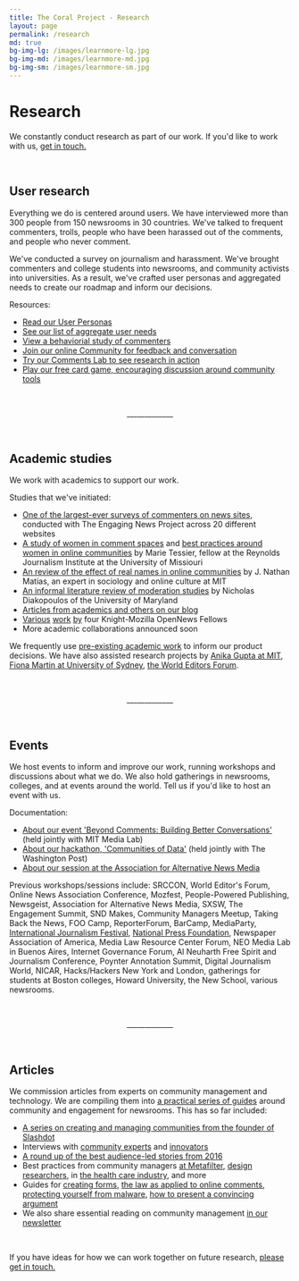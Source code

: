 ```yaml
---
title: The Coral Project - Research
layout: page
permalink: /research
md: true
bg-img-lg: /images/learnmore-lg.jpg
bg-img-md: /images/learnmore-md.jpg
bg-img-sm: /images/learnmore-sm.jpg
---
```

# Research

We constantly conduct research as part of our work. If you'd like to work with us, [get in touch.](/contact.html)

&nbsp;
&nbsp;

## User research

Everything we do is centered around users. We have interviewed more than 300 people from 150 newsrooms in 30 countries. We've talked to frequent commenters, trolls, people who have been harassed out of the comments, and people who never comment. 

We've conducted a survey on journalism and harassment. We've brought commenters and college students into newsrooms, and community activists into universities. As a result, we've crafted user personas and aggregated needs to create our roadmap and inform our decisions.

Resources:

* [Read our User Personas](https://community.coralproject.net/t/our-user-personas/286)
* [See our list of aggregate user needs](https://trello.com/b/Dhrb4D74/coral-s-needs-public) 
* [View a behaviorial study of commenters](https://blog.coralproject.net/interviews-with-frequent-commenters/) 
* [Join our online Community for feedback and conversation](https://community.coralproject.net/)
* [Try our Comments Lab to see research in action](https://lab.coralproject.net)
* [Play our free card game, encouraging discussion around community tools](http://blog.coralproject.net/cards) 

&nbsp;
&nbsp;

<p align="center">_____________</p>

&nbsp;
&nbsp;

## Academic studies

We work with academics to support our work.

Studies that we've initiated:

* [One of the largest-ever surveys of commenters on news sites](https://blog.coralproject.net/12000-people-have-something-to-say/), conducted with The Engaging News Project across 20 different websites 
* [A study of women in comment spaces](https://blog.coralproject.net/raising-womens-voices/) and [best practices around women in online communities](https://blog.coralproject.net/what-women-want-in-community/) by Marie Tessier, fellow at the Reynolds Journalism Institute at the University of Missiouri
* [An review of the effect of real names in online communities](https://blog.coralproject.net/the-real-name-fallacy/) by J. Nathan Matias, an expert in sociology and online culture at MIT
* [An informal literature review of moderation studies](https://blog.coralproject.net/artificial-moderation-a-reading-list)  by Nicholas Diakopoulos of the University of Maryland
* [Articles from academics and others on our blog](https://blog.coralproject.net/category/research/)
* [Various](https://blog.coralproject.net/the-math-behind-the-metrics/) [work](https://blog.coralproject.net/newsrooms-privacy-creepy/) [by](https://source.opennews.org/en-US/articles/low-budget-natural-language-processing/) four Knight-Mozilla OpenNews Fellows 
* More academic collaborations announced soon

We frequently use [pre-existing academic work](https://community.coralproject.net/t/interesting-academic-papers-about-comment-sections) to inform our product decisions. We have also assisted research projects by [Anika Gupta at MIT](https://dspace.mit.edu/handle/1721.1/104258#files-area), [Fiona Martin at University of Sydney](https://sydney.edu.au/arts/media_communications/staff/profiles/fiona.martin.php), [the World Editors Forum](http://www.wan-ifra.org/reports/2016/10/06/the-2016-global-report-on-online-commenting).

&nbsp;
&nbsp;

<p align="center">_____________</p>

&nbsp;
&nbsp;

## Events

We host events to inform and improve our work, running workshops and discussions about what we do. We also hold gatherings in newsrooms, colleges, and at events around the world. Tell us if you'd like to host an event with us.

Documentation:

* [About our event 'Beyond Comments: Building Better Conversations'](https://blog.coralproject.net/beyond-comments-our-first-event/) (held jointly with MIT Media Lab) 
* [About our hackathon, 'Communities of Data'](https://blog.coralproject.net/our-first-hackathon/) (held jointly with The Washington Post)
* [About our session at the Association for Alternative News Media](https://blog.coralproject.net/alternative-news-editors-offer-alternatives-to-commenting/)


Previous workshops/sessions include:
SRCCON, World Editor's Forum, Online News Association Conference, Mozfest, People-Powered Publishing, Newsgeist, Association for Alternative News Media, SXSW, The Engagement Summit, SND Makes, Community Managers Meetup, Taking Back the News, FOO Camp, ReporterForum, BarCamp, MediaParty, [International Journalism Festival](https://www.youtube.com/watch?v=pP7Rr12j4QY&t=1s), [National Press Foundation]( http://nationalpress.org/topic/engaging-your-community/?mm=Video), Newspaper Association of America, Media Law Resource Center Forum, NEO Media Lab in Buenos Aires, Internet Governance Forum, Al Neuharth Free Spirit and Journalism Conference, Poynter Annotation Summit, Digital Journalism World, NICAR, Hacks/Hackers New York and London, gatherings for students at Boston colleges, Howard University, the New School, various newsrooms.

&nbsp;
&nbsp;

<p align="center">_____________</p>

&nbsp;
&nbsp;

## Articles

We commission articles from experts on community management and technology. We are compiling them into [a practical series of guides](https://coralproject.net/products/guides.html) around community and engagement for newsrooms. This has so far included:

* [A series on creating and managing communities from the founder of Slashdot](https://blog.coralproject.net/author/robert-malda/)
* Interviews with [community experts](https://blog.coralproject.net/category/interview/) and [innovators](https://blog.coralproject.net/category/new-tools/)
* [A round up of the best audience-led stories from 2016](https://blog.coralproject.net/your-best-journalism-2017/)
* Best practices from community managers [at Metafilter](https://blog.coralproject.net/advice-for-the-accidental-community-manager/), [design researchers](https://blog.coralproject.net/can-design-make-the-comments-section-nicer/), in [the health care industry](https://blog.coralproject.net/creating-community-culture/), and more
* Guides for [creating forms](https://blog.coralproject.net/forms-audience-engagement/), [the law as applied to online comments](https://blog.coralproject.net/internet-comments-and-the-law/), [protecting yourself from malware](https://blog.coralproject.net/user-submitted-malware/), [how to present a convincing argument](https://blog.coralproject.net/how-to-argue-successfully-online/)
* We also share essential reading on community management [in our newsletter](https://tinyletter.com/coralproject/archive)

<br />

If you have ideas for how we can work together on future research, [please get in touch.](/contact.html)



&nbsp;
&nbsp;
